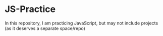 # JS-Practice
In this repository, I am practicing JavaScript, but may not include projects (as it deserves a separate space/repo)

